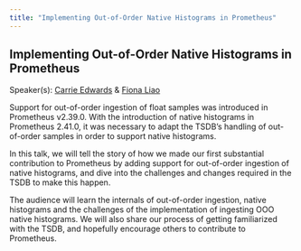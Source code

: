 ```yaml
---
title: "Implementing Out-of-Order Native Histograms in Prometheus"
---
```


## Implementing Out-of-Order Native Histograms in Prometheus

Speaker(s): [Carrie Edwards](../../speakers/carrie-edwards) & [Fiona Liao](../../speakers/fiona-liao)

Support for out-of-order ingestion of float samples was introduced in Prometheus v2.39.0. With the introduction of native histograms in Prometheus 2.41.0, it was necessary to adapt the TSDB’s handling of out-of-order samples in order to support native histograms.

In this talk, we will tell the story of how we made our first substantial contribution to Prometheus by adding support for out-of-order ingestion of native histograms, and dive into the challenges and changes required in the TSDB to make this happen.

The audience will learn the internals of out-of-order ingestion, native histograms and the challenges of the implementation of ingesting OOO native histograms. We will also share our process of getting familiarized with the TSDB, and hopefully encourage others to contribute to Prometheus.
